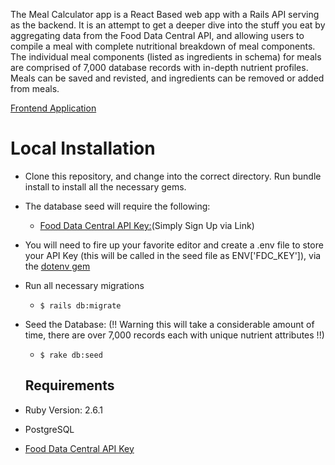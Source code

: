 The Meal Calculator app is a React Based web app with a Rails API serving as the backend.  It is an attempt to get a deeper dive into the stuff you eat by aggregating data from the Food Data Central API, and allowing users to compile a meal with complete nutritional breakdown of meal components.  The individual meal components (listed as ingredients in schema) for meals are comprised of 7,000 database records with in-depth nutrient profiles.  Meals can be saved and revisted, and ingredients can be removed or added from meals. 


<a href='https://github.com/antimonysayz/Meal-App-Frontend'>Frontend Application</a>


# Local Installation
- Clone this repository, and change into the correct directory.  Run bundle install to install all the necessary gems.  
- The database seed will require the following:
  + <a href="https://fdc.nal.usda.gov/api-key-signup.html">Food Data Central API Key:</a>(Simply Sign Up via Link)
- You will need to fire up your favorite editor and create a .env file to store your API Key (this will be called in the seed file as ENV['FDC_KEY']), via the <a href="https://github.com/bkeepers/dotenv">dotenv gem</a>
- Run all necessary migrations  
  + ```$ rails db:migrate```
- Seed the Database: (!! Warning this will take a considerable amount of time, there are over 7,000 records each with unique nutrient attributes !!) 
  + ```$ rake db:seed``` 
  
  ## Requirements
- Ruby Version: 2.6.1
- PostgreSQL
- <a href="https://fdc.nal.usda.gov/api-key-signup.html">Food Data Central API Key</a>

